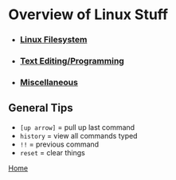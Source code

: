# Overview of Linux Stuff

- ### [Linux Filesystem](filesystem.md)
- ### [Text Editing/Programming](editing.md)
- ### [Miscellaneous](miscellaneous.md)

## General Tips
- `[up arrow]` = pull up last command
- `history` = view all commands typed
- `!!` = previous command
- `reset` = clear things

[Home](/README.md)